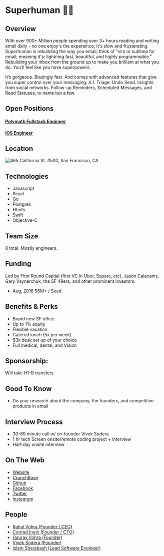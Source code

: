 # Superhuman 💪📧

## Overview
With over 900+ Million people spending over 3+ hours reading and writing email daily - no one enjoy's the expereince; it's slow and frusterating. Superhuman is rebuilding the way you email; think of "vim or sublime for email; meaning it's: lightning fast, beautiful, and highly programmable." Rebuilding your inbox from the ground up to make you brilliant at what you do. You’ll feel like you have superpowers.

It’s gorgeous. Blazingly fast. And comes with advanced features that give you super control over your messaging: A.I. Triage. Undo Send. Insights from social networks. Follow-up Reminders, Scheduled Messages, and Read Statuses, to name but a few.

## Open Positions
#### [Polymath Fullstack Engineer](https://github.com/the31337/jobs/blob/master/superhuman/polymath-fullstack-engineer.md)
#### [iOS Engineer](https://github.com/the31337/jobs/blob/master/superhuman/ios-engineer.md)


## Location
![465 California St. #500, San Francisco, CA](http://maps.googleapis.com/maps/api/staticmap?center=365+California+St,+San+Francisco,+CA&zoom=13&scale=false&size=600x300&maptype=roadmap&format=png&visual_refresh=true&markers=size:mid%7Ccolor:0xff0000%7Clabel:1%7C365+California+St,+San+Francisco,+CA)  

## Technologies
+ Javascript
+ React
+ Go
+ Postgres
+ Html5
+ Swift
+ Objective-C

## Team Size
8 total.  Mostly engineers.

## Funding
Led by First Round Capital (first VC in Uber, Square, etc), Jason Calacanis, Gary Vaynerchuk, the SF 49ers, and other prominent investors.
+ Aug, 2016	$5M+ / Seed

## Benefits & Perks
+ Brand new SF office
+ Up to 1% equity
+ Flexible vacation
+ Catered lunch (5x per week)
+ $3k desk set up of your choice
+ Full medical, dental, and Vision

## Sponsorship:
Will take H1-B transfers

## Good To Know
+ Do your research about the company, the founders, and competitive products in email

## Interview Process
+ 30-69 minute call w/ co-founder Vivek Sodera
+ 1 hr tech Screen onsite/remote coding project + interview
+ Half-day onsite interview

## On The Web
+ [Website](http://superhuman.com)
+ [CrunchBase](https://www.crunchbase.com/organization/superhuman)
+ [Github](https://github.com/superhuman)
+ [Facebook](https://www.facebook.com/SuperhumanCo/)
+ [Twitter](https://twitter.com/superhumanco)
+ [Instagram](https://www.instagram.com/superhumanco/)

## People
+ [Rahul Vohra (Founder / CEO)](https://www.linkedin.com/in/rahulvohra)
+ [Conrad Irwin (Founder / CTO)](https://www.linkedin.com/in/conradirwin)
+ [Gaurav Vohra (Founder)](https://www.linkedin.com/in/gvohra)
+ [Vivek Sodera (Founder)](https://www.linkedin.com/in/vsodera)
+ [Islam Sharabash (Lead Software Engineer)](https://www.linkedin.com/in/isharabash)
